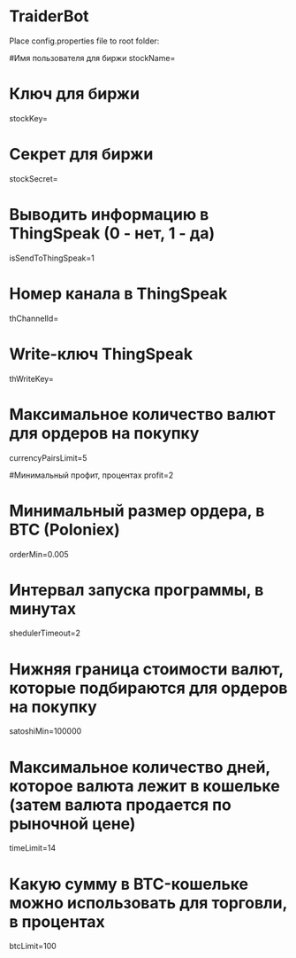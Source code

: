 TraiderBot
==============

Place config.properties file to root folder:

#Имя пользователя для биржи
stockName=<User Name>

# Ключ для биржи
stockKey=<Key>

# Секрет для биржи
stockSecret=<Secret>

# Выводить информацию в ThingSpeak (0 - нет, 1 - да)
isSendToThingSpeak=1

# Номер канала в ThingSpeak
thChannelId=<Channel Id>

# Write-ключ ThingSpeak
thWriteKey=<Key>

# Максимальное количество валют для ордеров на покупку
currencyPairsLimit=5

#Минимальный профит, процентах
profit=2

# Минимальный размер ордера, в BTC (Poloniex)
orderMin=0.005

# Интервал запуска программы, в минутах
shedulerTimeout=2

# Нижняя граница стоимости валют, которые подбираются для ордеров на покупку
satoshiMin=100000

# Максимальное количество дней, которое валюта лежит в кошельке (затем валюта продается по рыночной цене)
timeLimit=14

# Какую сумму в BTC-кошельке можно использовать для торговли, в процентах
btcLimit=100
